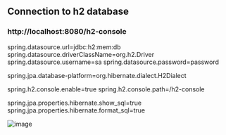 ## Connection to h2 database

### http://localhost:8080/h2-console

spring.datasource.url=jdbc:h2:mem:db
spring.datasource.driverClassName=org.h2.Driver
spring.datasource.username=sa
spring.datasource.password=password

spring.jpa.database-platform=org.hibernate.dialect.H2Dialect

spring.h2.console.enable=true
spring.h2.console.path=/h2-console

spring.jpa.properties.hibernate.show_sql=true
spring.jpa.properties.hibernate.format_sql=true

![image](https://github.com/Fabio-Argona/CostumerAPI/assets/128233610/2ec9f3ba-f81f-49b8-9f9d-aed87d6f6baf)
